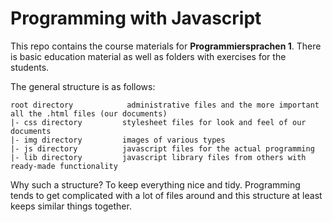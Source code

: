 # Programming with Javascript #

This repo contains the course materials for **Programmiersprachen 1**. There is basic education material as well 
as folders with exercises for the students.

The general structure is as follows:
 
    root directory            administrative files and the more important all the .html files (our documents)
    |- css directory         stylesheet files for look and feel of our documents
    |- img directory         images of various types
    |- js directory          javascript files for the actual programming
    |- lib directory         javascript library files from others with ready-made functionality
    
Why such a structure? To keep everything nice and tidy. Programming tends to get complicated with a lot of files around
and this structure at least keeps similar things together.    
